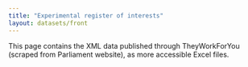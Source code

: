 ```yaml
---
title: "Experimental register of interests"
layout: datasets/front
---
```


This page contains the XML data published through TheyWorkForYou (scraped from Parliament website), as more accessible Excel files.